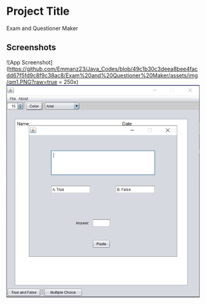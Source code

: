 # Project Title

Exam and Questioner Maker

## Screenshots

![App Screenshot](https://github.com/Emmanz23/Java_Codes/blob/49c1b30c3deea8bee4facdd67f5fd9c8f9c38ac8/Exam%20and%20Questioner%20Maker/assets/img/qm1.PNG?raw=true = 250x)
![App Screenshot](https://github.com/Emmanz23/Java_Codes/blob/2e0085044a98b08a248aa43bf30c803839199953/Exam%20and%20Questioner%20Maker/assets/img/qm2.PNG?raw=true)
